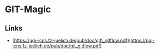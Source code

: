 # GIT-Magic

## Links

* [https://pgi-jcns.fz-juelich.de/pub/doc/git\_gitflow.pdf](https://pgi-jcns.fz-juelich.de/pub/doc/git_gitflow.pdf)



